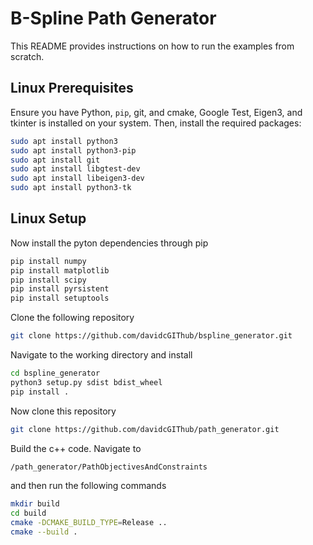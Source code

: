 # B-Spline Path Generator

This README provides instructions on how to run the examples from scratch.

## Linux Prerequisites

Ensure you have Python, `pip`, git, and cmake, Google Test, Eigen3, and tkinter is installed on your system. Then, install the required packages:

```bash
sudo apt install python3
sudo apt install python3-pip
sudo apt install git
sudo apt install libgtest-dev
sudo apt install libeigen3-dev
sudo apt install python3-tk

```

## Linux Setup

Now install the pyton dependencies through pip
```bash
pip install numpy
pip install matplotlib
pip install scipy
pip install pyrsistent
pip install setuptools
```
Clone the following repository

```bash
git clone https://github.com/davidcGIThub/bspline_generator.git
```
Navigate to the working directory and install

```bash
cd bspline_generator
python3 setup.py sdist bdist_wheel
pip install .
```

Now clone this repository

```bash
git clone https://github.com/davidcGIThub/path_generator.git
```

 Build the c++ code. Navigate to

```bash
/path_generator/PathObjectivesAndConstraints
```
and then run the following commands

```bash
mkdir build
cd build
cmake -DCMAKE_BUILD_TYPE=Release ..
cmake --build .
```
